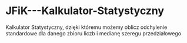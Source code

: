 # JFiK---Kalkulator-Statystyczny
Kalkulator Statystyczny, dzięki któremu możemy oblicz odchylenie standardowe dla danego zbioru liczb i medianę szeregu przedziałowego
